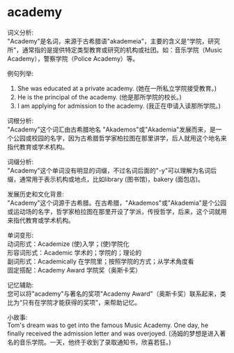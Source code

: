 # academy

词义分析:  
"Academy"是名词，来源于古希腊语"akademeia"，主要的含义是“学院，研究所”，通常指的是提供特定类型教育或研究的机构或社团。如：音乐学院（Music Academy），警察学院（Police Academy）等。

  

例句列举:

  

1.  She was educated at a private academy. (她在一所私立学院接受教育。)
2.  He is the principal of the academy. (他是那所学院的校长。)
3.  I am applying for admission to the academy. (我正在申请入读那所学院。)

  

词根分析:  
"Academy"这个词汇由古希腊地名 "Akademos"或"Akademia"发展而来，是一个公园或校园的名字，因为古希腊哲学家柏拉图在那里讲学，后人就用这个地名来指代教育或学术机构。

  

词缀分析:  
"Academy"这个单词没有明显的词缀，不过名词后面的"-y"可以理解为名词后缀，通常用于表示机构或地点，比如library (图书馆)，bakery (面包店)。

  

发展历史和文化背景:  
"Academy"这个词源于古希腊。在古希腊，"Akademos"或"Akademia"是个公园或运动场的名字，哲学家柏拉图在那里开设了学派，传授哲学，后来，这个词就用来指代教育或学术机构。

  

单词变形:  
动词形式：Academize (使)入学；(使)学院化  
形容词形式：Academic 学术的；学院的；理论的  
副词形式：Academically 在学院里；按照学院的方式；从学术角度看  
固定搭配：Academy Award 学院奖（奥斯卡奖）

  

记忆辅助:  
您可以将"academy"与著名的奖项"Academy Award"（奥斯卡奖）联系起来，类比为“只有在学院才能获得的奖项”，来帮助记忆。

  

小故事:  
Tom's dream was to get into the famous Music Academy. One day, he finally received the admission letter and was overjoyed. (汤姆的梦想是进入著名的音乐学院。一天，他终于收到了录取通知书，欣喜若狂。)

